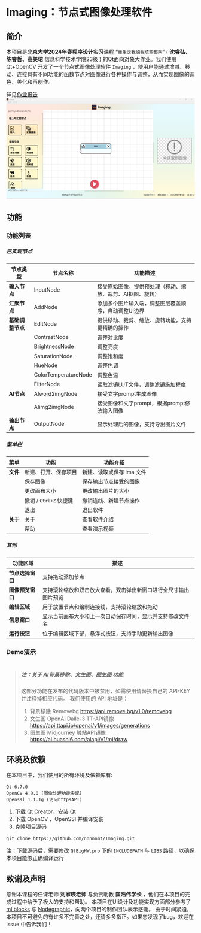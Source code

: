 # Imaging：节点式图像处理软件
## 简介
本项目是**北京大学2024年春程序设计实习**课程 “`重生之我编程填空都队`” ( **沈睿弘、陈睿哲、高美珺** 信息科学技术学院23级 ) 的Qt面向对象大作业。我们使用 Qt+OpenCV 开发了一个节点式图像处理软件 `Imaging` ，使用户能通过增减、移动、连接具有不同功能的函数节点对图像进行各种操作与调整，从而实现图像的调色、美化和再创作。

详见[作业报告](https://github.com/nnnnnmt/Imaging/blob/main/70-%E4%BD%9C%E4%B8%9A%E6%8A%A5%E5%91%8A.pdf)
![image](https://github.com/nnnnnmt/Imaging/blob/main/imaging.png)
## 功能
### 功能列表
##### 已实现节点
| 节点类型          | 节点名称                      | 功能描述                                                                                             |
|-------------------|-------------------------------|------------------------------------------------------------------------------------------------------|
| **输入节点**      | InputNode                     | 接受原始图像，提供预处理（移动、缩放、裁剪、AI抠图、旋转）                                            |
| **汇聚节点**      | AddNode                       | 添加多个图片输入端，调整图层覆盖顺序，自动调整UI边界                                                  |
| **基础调整节点**      | EditNode                      | 提供移动、裁剪、缩放、旋转功能，支持更精确的操作                                                      |
|                   | ContrastNode                  | 调整对比度                                                                                           |
|                   | BrightnessNode                | 调整亮度                                                                                             |
|                   | SaturationNode                | 调整饱和度                                                                                           |
|                   | HueNode                       | 调整色调                                                                                             |
|                   | ColorTemperatureNode          | 调整色温                                                                                             |
|       | FilterNode                    | 读取滤镜LUT文件，调整滤镜施加程度                                                                     |
| **AI节点**        | AIword2imgNode                | 接受文字prompt生成图像                                                                                |
|                   | AIimg2imgNode                 | 接受图像和文字prompt，根据prompt修改输入图像                                                          |
| **输出节点**      | OutputNode                    | 显示处理后的图像，支持导出图片文件                                                                    |

##### 菜单栏
|菜单 | 功能 | 功能介绍 |
|------|----------------------------------|----------------------------------|
| **文件** | 新建、打开、保存项目             | 新建、读取或保存 ima 文件        |
|      | 保存图像                         | 保存输出节点接受的图像           |
|      | 更改画布大小                     | 更改输出图片的大小               |
|      | 撤销 / `Ctrl+Z` 快捷键           | 撤销连线、新建节点操作           |
|      | 退出                             | 退出软件                         |
| **关于** | 关于                             | 查看软件介绍                     |
|      | 帮助                             | 查看演示视频                     |
##### 其他
| 功能区域               | 描述                                                                                             |
|------------------------|--------------------------------------------------------------------------------------------------|
| **节点选择窗口**       | 支持拖动添加节点                                                                                  |
| **图像预览窗口**       | 支持滚轮缩放和双击放大查看，双击弹出新窗口进行全尺寸输出图片预览                                  |
| **编辑区域**           | 用于放置节点和绘制连接线，支持滚轮缩放和拖动                                                     |
| **信息窗口**           | 显示当前画布大小和上一次自动保存时间，显示并支持修改文件名                                        |
| **运行按钮**           | 位于编辑区域下部，悬浮式按钮，支持手动更新输出图像                                               |

### Demo演示

> #
> ##### *注：关于 AI背景移除、文生图、图生图 功能*
> ### 
> 这部分功能在发布的代码版本中被禁用，如需使用请替换自己的 API-KEY 并注释掉相应代码。
> 我们使用的 API 地址是：
> 1. 背景移除 Removebg https://api.remove.bg/v1.0/removebg
> 2. 文生图 OpenAI Dalle-3 TT-API镜像 https://api.ttapi.io/openai/v1/images/generations
> 3. 图生图 Midjourney 触站API镜像 https://ai.huashi6.com/aiapi/v1/mj/draw
> ##

## 环境及依赖
在本项目中，我们使用的所有环境及依赖库有:
```
Qt 6.7.0
OpenCV 4.9.0 (图像处理功能实现)
Openssl 1.1.1g (访问httpsAPI)
```
1. 下载 Qt Creator、安装 Qt
1. 下载 OpenCV 、OpenSSl 并编译安装
2. 克隆项目源码
```
git clone https://github.com/nnnnnmt/Imaging.git
```
注：下载源码后，需要修改 `QtBigHW.pro` 下的 `INCLUDEPATH` 与 `LIBS` 路径，以确保本项目能够正确编译运行

## 致谢及声明
感谢本课程的任课老师 **刘家瑛老师** 与负责助教 **匡浩伟学长** ，他们在本项目的完成过程中给予了极大的支持和帮助。
本项目在UI设计及功能实现方面部分参考了 [ml blocks](https://www.mlblocks.com/) 与 [Nodegraphic](https://github.com/SynodicMonth/NodeGraphic)，向两个项目的制作团队表示感谢。
由于时间紧迫，本项目不可避免的有许多不完善之处，还请多多指正。如果您发现了bug，欢迎在 issue 中告诉我们！
